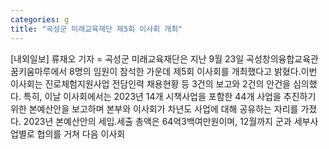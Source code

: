 ```yaml
---
categories: g
title: "곡성군 미래교육재단 제5회 이사회 개최"
---
```

[내외일보] 류재오 기자 = 곡성군 미래교육재단은 지난 9월 23일 곡성창의융합교육관 꿈키움마루에서 8명의 임원이 참석한 가운데 제5회 이사회를 개최했다고 밝혔다.이번 이사회는 진로체험지원사업 전담인력 채용현황 등 3건의 보고와 2건의 안건을 심의했다. 특히, 이날 이사회에서는 2023년 14개 시책사업을 포함한 44개 사업을 추진하기 위한 본예산안을 보고하며 본부와 이사회가 차년도 사업에 대해 공유하는 자리를 가졌다. 2023년 본예산안의 세입․세출 총액은 64억3백여만원이며, 12월까지 군과 세부사업별로 협의를 거쳐 다음 이사회